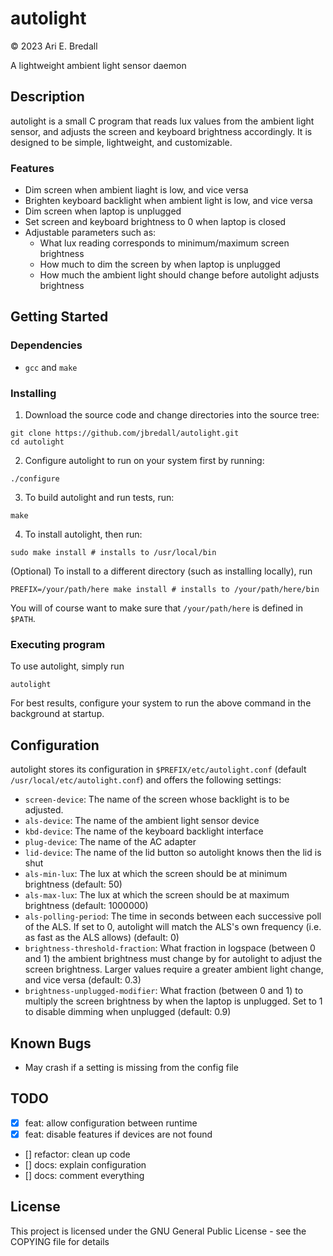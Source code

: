 # autolight
© 2023 Ari E. Bredall

A lightweight ambient light sensor daemon

## Description

autolight is a small C program that reads lux values from the ambient light sensor, and adjusts the screen and keyboard brightness accordingly. It is designed to be simple, lightweight, and customizable.

### Features
- Dim screen when ambient liaght is low, and vice versa
- Brighten keyboard backlight when ambient light is low, and vice versa
- Dim screen when laptop is unplugged
- Set screen and keyboard brightness to 0 when laptop is closed
- Adjustable parameters such as:
  - What lux reading corresponds to minimum/maximum screen brightness
  - How much to dim the screen by when laptop is unplugged
  - How much the ambient light should change before autolight adjusts brightness

## Getting Started

### Dependencies

* `gcc` and `make`

### Installing

1. Download the source code and change directories into the source tree:
```
git clone https://github.com/jbredall/autolight.git
cd autolight
```
2. Configure autolight to run on your system first by running:
```
./configure
```
3. To build autolight and run tests, run:
```
make
```
4. To install autolight, then run:
```
sudo make install # installs to /usr/local/bin
```
(Optional) To install to a different directory (such as installing locally), run
```
PREFIX=/your/path/here make install # installs to /your/path/here/bin
```
You will of course want to make sure that `/your/path/here` is defined in `$PATH`.

### Executing program

To use autolight, simply run
```
autolight
```
For best results, configure your system to run the above command in the background at startup.

## Configuration
autolight stores its configuration in `$PREFIX/etc/autolight.conf` (default `/usr/local/etc/autolight.conf`) and offers the following settings:
- `screen-device`: The name of the screen whose backlight is to be adjusted.
- `als-device`: The name of the ambient light sensor device
- `kbd-device`: The name of the keyboard backlight interface
- `plug-device`: The name of the AC adapter
- `lid-device`: The name of the lid button so autolight knows then the lid is shut
- `als-min-lux`: The lux at which the screen should be at minimum brightness (default: 50)
- `als-max-lux`: The lux at which the screen should be at maximum brightness (default: 1000000)
- `als-polling-period`: The time in seconds between each successive poll of the ALS. If set to 0, autolight will match the ALS's own frequency (i.e. as fast as the ALS allows) (default: 0)
- `brightness-threshold-fraction`: What fraction in logspace (between 0 and 1) the ambient brightness must change by for autolight to adjust the screen brightness. Larger values require a greater ambient light change, and vice versa (default: 0.3)
- `brightness-unplugged-modifier`: What fraction (between 0 and 1) to multiply the screen brightness by when the laptop is unplugged. Set to 1 to disable dimming when unplugged (default: 0.9)

## Known Bugs
- May crash if a setting is missing from the config file

## TODO
- [x] feat: allow configuration between runtime
- [x] feat: disable features if devices are not found
- [] refactor: clean up code
- [] docs: explain configuration
- [] docs: comment everything

## License

This project is licensed under the GNU General Public License - see the COPYING file for details
